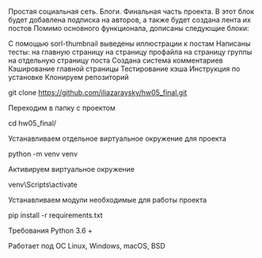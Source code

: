 Простая социальная сеть. Блоги.
Финальная часть проекта. В этот блок будет добавлена подписка на авторов, а также будет создана лента их постов Помимо основного функционала, дописаны следующие блоки:

С помощью sorl-thumbnail выведены иллюстрации к постам
Написаны тесты:
на главную страницу
на страницу профайла
на страницу группы
на отдельную страницу поста
Создана система комментариев
Кэширование главной страницы
Тестирование кэша
Инструкция по установке
Клонируем репозиторий

git clone https://github.com/iliazaraysky/hw05_final.git

Переходим в папку с проектом

cd hw05_final/

Устанавливаем отдельное виртуальное окружение для проекта

python -m venv venv

Активируем виртуальное окружение

venv\Scripts\activate

Устанавливаем модули необходимые для работы проекта

pip install -r requirements.txt

Требования
Python 3.6 +

Работает под ОС Linux, Windows, macOS, BSD
